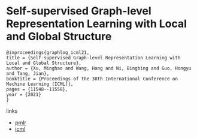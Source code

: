 # Self-supervised Graph-level Representation Learning with Local and Global Structure

```
@inproceedings{graphlog_icml21,
title = {Self-supervised Graph-level Representation Learning with Local and Global Structure},
author = {Xu, Minghao and Wang, Hang and Ni, Bingbing and Guo, Hongyu and Tang, Jian},
booktitle = {Proceedings of the 38th International Conference on Machine Learning (ICML)},
pages = {11548--11558},
year = {2021}
}
```

links
- [pmlr](http://proceedings.mlr.press/v139/xu21g.html)
- [icml](https://icml.cc/virtual/2021/poster/10691)
